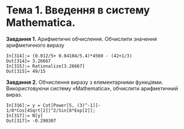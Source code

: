 # Тема 1. Введення в систему Mathematica.

**Завдання 1.** Арифметичні обчислення.
Обчислити значення арифметичного виразу
```
In[314]:= (0.012/5+ 0.04104/5.4)*4560 - (42+1/3)
Out[314]= 3.26667
In[315]:= Rationalize[3.26667]
Out[315]= 49/15
```
**Завдання 2.** Обчислення виразу з елементарними функціями.
Використовуючи систему «Mathematica», обчислити арифметичний
вираз.
```
In[316]:= y = Cot[Power[5, (3)^-1]]- 1/8*Cos[4Sqrt[2]]^2/Sin[8*Exp[2]];
In[317]:= N[y]
Out[317]= -0.290307
```